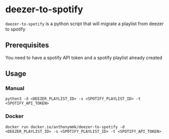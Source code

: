 # deezer-to-spotify

`deezer-to-spotify` is a python script that will migrate a playlist from deezer to spotify

## Prerequisites
You need to have a spotify API token and a spotify playlist already created

## Usage

### Manual
```text
python3 -d <DEEZER_PLAYLIST_ID> -s <SPOTIFY_PLAYLIST_ID> -t <SPOTIFY_API_TOKEN>
```

### Docker
```text
docker run docker.io/anthonymmk/deezer-to-spotify -d <DEEZER_PLAYLIST_ID> -s <SPOTIFY_PLAYLIST_ID> -t <SPOTIFY_API_TOKEN>
```

